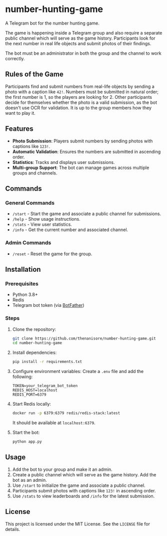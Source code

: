 # number-hunting-game

A Telegram bot for the number hunting game.

The game is happening inside a Telegram group and also require a separate public channel which will serve as the game history. Participants look for the next number in real life objects and submit photos of their findings.

The bot must be an administrator in both the group and the channel to work correctly.

## Rules of the Game

Participants find and submit numbers from real-life objects by sending a photo with a caption like `42!`. Numbers must be submitted in natural order; the first number is 1, so the players are looking for 2. Other participants decide for themselves whether the photo is a valid submission, as the bot doesn't use OCR for validation. It is up to the group members how they want to play it.

## Features
- **Photo Submission**: Players submit numbers by sending photos with captions like `123!`.
- **Automatic Validation**: Ensures the numbers are submitted in ascending order.
- **Statistics**: Tracks and displays user submissions.
- **Multi-group Support**: The bot can manage games across multiple groups and channels.

## Commands

### General Commands
- `/start` - Start the game and associate a public channel for submissions.
- `/help` - Show usage instructions.
- `/stats` - View user statistics.
- `/info` - Get the current number and associated channel.

### Admin Commands
- `/reset` - Reset the game for the group.

## Installation

### Prerequisites
- Python 3.8+
- Redis
- Telegram bot token (via [BotFather](https://core.telegram.org/bots#botfather))

### Steps

1. Clone the repository:
   ```bash
   git clone https://github.com/thenanisore/number-hunting-game.git
   cd number-hunting-game
   ```

2. Install dependencies:
   ```bash
   pip install -r requirements.txt
   ```
   
3. Configure environment variables:
   Create a `.env` file and add the following:
   ```env
   TOKEN=your_telegram_bot_token
   REDIS_HOST=localhost
   REDIS_PORT=6379
   ```
   
4. Start Redis locally:
   ```bash
   docker run -p 6379:6379 redis/redis-stack:latest
   ```
   
   It should be available at `localhost:6379`.

4. Start the bot:
   ```bash
   python app.py
   ```

## Usage

1. Add the bot to your group and make it an admin.
2. Create a public channel which will serve as the game history. Add the bot as an admin.
3. Use `/start` to initialize the game and associate a public channel.
4. Participants submit photos with captions like `123!` in ascending order.
5. Use `/stats` to view leaderboards and `/info` for the latest submission.

## License

This project is licensed under the MIT License. See the `LICENSE` file for details.
